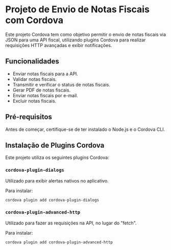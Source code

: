 # Projeto de Envio de Notas Fiscais com Cordova

Este projeto Cordova tem como objetivo permitir o envio de notas fiscais via JSON para uma API fiscal, utilizando plugins Cordova para realizar requisições HTTP avançadas e exibir notificações.

## Funcionalidades

- Enviar notas fiscais para a API.
- Validar notas fiscais.
- Transmitir e verificar o status de notas fiscais.
- Gerar PDF de notas fiscais.
- Enviar notas fiscais por e-mail.
- Excluir notas fiscais.

## Pré-requisitos

Antes de começar, certifique-se de ter instalado o Node.js e o Cordova CLI.

## Instalação de Plugins Cordova

Este projeto utiliza os seguintes plugins Cordova:

### `cordova-plugin-dialogs`

Utilizado para exibir alertas nativos no aplicativo.

Para instalar:

```bash
cordova plugin add cordova-plugin-dialogs
```

### `cordova-plugin-advanced-http`

Utilizado para fazer as requisições na API, no lugar do "fetch".

Para instalar:

```bash
cordova plugin add cordova-plugin-advanced-http
```


